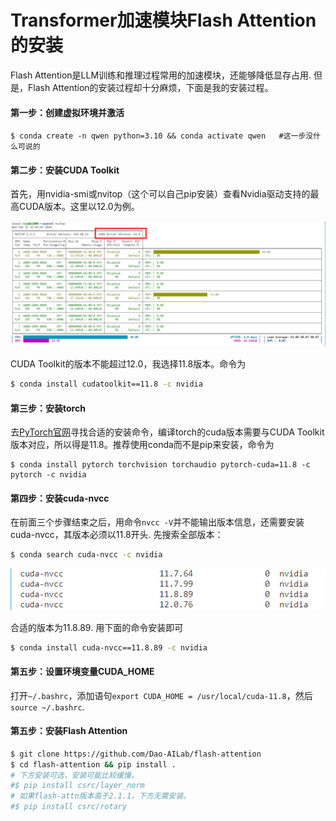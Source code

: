 # Transformer加速模块Flash Attention的安装

Flash Attention是LLM训练和推理过程常用的加速模块，还能够降低显存占用. 但是，Flash Attention的安装过程却十分麻烦，下面是我的安装过程。

#### 第一步：创建虚拟环境并激活

```shell
$ conda create -n qwen python=3.10 && conda activate qwen   #这一步没什么可说的
```

#### 第二步：安装CUDA Toolkit

首先，用nvidia-smi或nvitop（这个可以自己pip安装）查看Nvidia驱动支持的最高CUDA版本。这里以12.0为例。

![image-20240221195835915](assets/image-20240221195835915.png)

CUDA Toolkit的版本不能超过12.0，我选择11.8版本。命令为

```sh
$ conda install cudatoolkit==11.8 -c nvidia
```

#### 第三步：安装torch

去[PyTorch官网](https://pytorch.org/)寻找合适的安装命令，编译torch的cuda版本需要与CUDA Toolkit版本对应，所以得是11.8。推荐使用conda而不是pip来安装，命令为

```shell
$ conda install pytorch torchvision torchaudio pytorch-cuda=11.8 -c pytorch -c nvidia
```

#### 第四步：安装cuda-nvcc

在前面三个步骤结束之后，用命令`nvcc -V`并不能输出版本信息，还需要安装cuda-nvcc，其版本必须以11.8开头. 先搜索全部版本：

```sh
$ conda search cuda-nvcc -c nvidia
```

![image-20240221201657692](assets/image-20240221201657692.png)

合适的版本为11.8.89. 用下面的命令安装即可

```sh
$ conda install cuda-nvcc==11.8.89 -c nvidia
```

#### 第五步：设置环境变量CUDA_HOME

打开`~/.bashrc`，添加语句`export CUDA_HOME = /usr/local/cuda-11.8`，然后`source ~/.bashrc`.

#### 第五步：安装Flash Attention

```sh
$ git clone https://github.com/Dao-AILab/flash-attention
$ cd flash-attention && pip install .
# 下方安装可选，安装可能比较缓慢。
#$ pip install csrc/layer_norm
# 如果flash-attn版本高于2.1.1，下方无需安装。
#$ pip install csrc/rotary
```